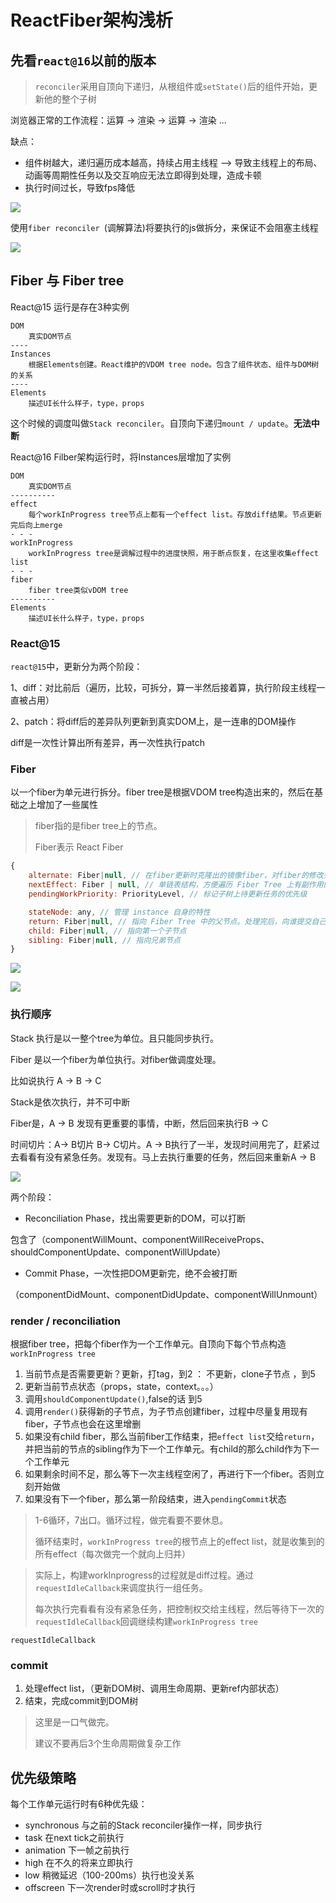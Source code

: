 # ReactFiber架构浅析



## 先看`react@16`以前的版本 ##

> `reconciler`采用自顶向下递归，从根组件或`setState()`后的组件开始，更新他的整个子树



浏览器正常的工作流程：运算 -> 渲染  -> 运算 -> 渲染 ...

缺点：

- 组件树越大，递归遍历成本越高，持续占用主线程 --> 导致主线程上的布局、动画等周期性任务以及交互响应无法立即得到处理，造成卡顿
- 执行时间过长，导致fps降低

![](https://file.simonwong.cn/share/3.png)



使用`fiber reconciler `(调解算法)将要执行的js做拆分，来保证不会阻塞主线程



![](https://file.simonwong.cn/share/4.png)



## Fiber 与 Fiber tree ##

React@15 运行是存在3种实例

```
DOM
	真实DOM节点
----
Instances
	根据Elements创建。React维护的VDOM tree node。包含了组件状态、组件与DOM树的关系
----
Elements
	描述UI长什么样子，type，props
```

这个时候的调度叫做`Stack reconciler`。自顶向下递归`mount / update`。**无法中断**



React@16 Filber架构运行时，将Instances层增加了实例

```
DOM
	真实DOM节点
----------
effect
	每个workInProgress tree节点上都有一个effect list。存放diff结果。节点更新完后向上merge
- - - 
workInProgress
	workInProgress tree是调解过程中的进度快照，用于断点恢复，在这里收集effect list
- - -
fiber
	fiber tree类似vDOM tree
----------
Elements
	描述UI长什么样子，type，props
```





### React@15 ###

`react@15`中，更新分为两个阶段：

1、diff：对比前后（遍历，比较，可拆分，算一半然后接着算，执行阶段主线程一直被占用）

2、patch：将diff后的差异队列更新到真实DOM上，是一连串的DOM操作

diff是一次性计算出所有差异，再一次性执行patch



###   Fiber ###

以一个fiber为单元进行拆分。fiber tree是根据VDOM tree构造出来的，然后在基础之上增加了一些属性

> fiber指的是fiber tree上的节点。
>
> Fiber表示 React Fiber

```javascript
{
    alternate: Fiber|null, // 在fiber更新时克隆出的镜像fiber，对fiber的修改会标记在这个fiber上
    nextEffect: Fiber | null, // 单链表结构，方便遍历 Fiber Tree 上有副作用的节点
    pendingWorkPriority: PriorityLevel, // 标记子树上待更新任务的优先级

	stateNode: any, // 管理 instance 自身的特性
    return: Fiber|null, // 指向 Fiber Tree 中的父节点。处理完后，向谁提交自己的effect list
    child: Fiber|null, // 指向第一个子节点
    sibling: Fiber|null, // 指向兄弟节点
}
```



![](https://file.simonwong.cn/share/5.png)

![](https://file.simonwong.cn/share/7.png)

### 执行顺序 ###

Stack 执行是以一整个tree为单位。且只能同步执行。

Fiber 是以一个fiber为单位执行。对fiber做调度处理。

比如说执行 A -> B -> C

Stack是依次执行，并不可中断

Fiber是，A -> B 发现有更重要的事情，中断，然后回来执行B -> C



时间切片：A-> B切片 B-> C切片。A -> B执行了一半，发现时间用完了，赶紧过去看看有没有紧急任务。发现有。马上去执行重要的任务，然后回来重新A -> B

![ ](https://file.simonwong.cn/share/6.jpg)



两个阶段：

- Reconciliation Phase，找出需要更新的DOM，可以打断

包含了（componentWillMount、componentWillReceiveProps、shouldComponentUpdate、componentWillUpdate）

- Commit Phase，一次性把DOM更新完，绝不会被打断

（componentDidMount、componentDidUpdate、componentWillUnmount）



### render / reconciliation ###

根据fiber tree，把每个fiber作为一个工作单元。自顶向下每个节点构造`workInProgress tree`

1. 当前节点是否需要更新？更新，打tag，到2 ： 不更新，clone子节点 ，到5
2. 更新当前节点状态（props，state，context。。。）
3. 调用`shouldComponentUpdate()`,false的话 到5
4. 调用`render()`获得新的子节点，为子节点创建fiber，过程中尽量复用现有fiber，子节点也会在这里增删
5. 如果没有child fiber，那么当前fiber工作结束，把`effect list`交给`return`，并把当前的节点的sibling作为下一个工作单元。有child的那么child作为下一个工作单元
6. 如果剩余时间不足，那么等下一次主线程空闲了，再进行下一个fiber。否则立刻开始做
7. 如果没有下一个fiber，那么第一阶段结束，进入`pendingCommit`状态



>  1-6循环，7出口。循环过程，做完看要不要休息。
>
> 循环结束时，`workInProgress tree`的根节点上的effect list，就是收集到的所有effect（每次做完一个就向上归并）



> 实际上，构建workInprogress的过程就是diff过程。通过`requestIdleCallback`来调度执行一组任务。
>
> 每次执行完看看有没有紧急任务，把控制权交给主线程，然后等待下一次的`requestIdleCallback`回调继续构建`workInProgress tree`



`requestIdleCallback`



### commit ###

1. 处理effect list，（更新DOM树、调用生命周期、更新ref内部状态）
2. 结束，完成commit到DOM树

> 这里是一口气做完。
>
> 建议不要再后3个生命周期做复杂工作



## 优先级策略 ##

每个工作单元运行时有6种优先级：

- synchronous 与之前的Stack reconciler操作一样，同步执行
- task 在next tick之前执行
- animation 下一帧之前执行
- high 在不久的将来立即执行
- low 稍微延迟（100-200ms）执行也没关系
- offscreen 下一次render时或scroll时才执行

